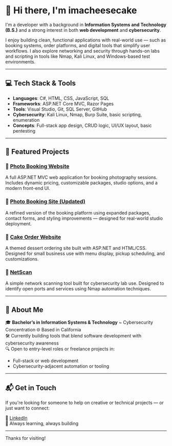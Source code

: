 # 👋 Hi there, I'm imacheesecake

I'm a developer with a background in **Information Systems and Technology (B.S.)** and a strong interest in both **web development** and **cybersecurity**.

I enjoy building clean, functional applications with real-world use — such as booking systems, order platforms, and digital tools that simplify user workflows. I also explore networking and security through hands-on labs and scripting in tools like Nmap, Kali Linux, and Windows-based test environments.

---

## 💻 Tech Stack & Tools

- **Languages**: C#, HTML, CSS, JavaScript, SQL  
- **Frameworks**: ASP.NET Core MVC, Razor Pages  
- **Tools**: Visual Studio, Git, SQL Server, GitHub  
- **Cybersecurity**: Kali Linux, Nmap, Burp Suite, basic scripting, enumeration  
- **Concepts**: Full-stack app design, CRUD logic, UI/UX layout, basic pentesting

---

## 🚀 Featured Projects

### 🔹 [Photo Booking Website](https://github.com/imacheesecake/BookAnAppointment)  
A full ASP.NET MVC web application for booking photography sessions. Includes dynamic pricing, customizable packages, studio options, and a modern front-end UI.

### 🔹 [Photo Booking Site (Updated)](https://github.com/imacheesecake/PhotoBookingSite)  
A refined version of the booking platform using expanded packages, contact forms, and styling improvements — designed for real-world studio deployment.

### 🔹 [Cake Order Website](https://github.com/imacheesecake/Website-for-Cake-Orders)  
A themed dessert ordering site built with ASP.NET and HTML/CSS. Designed for small business use with menu display, pickup scheduling, and customizations.

### 🔹 [NetScan](https://github.com/imacheesecake/NetScan)  
A simple network scanning tool built for cybersecurity lab use. Designed to identify open ports and services using Nmap automation techniques.


---

## 📍 About Me

🎓 **Bachelor’s in Information Systems & Technology** ~ Cybersecurity Concentration
🌐 Based in California  
🛠 Currently building tools that blend software development with cybersecurity awareness  
🔍 Open to entry-level roles or freelance projects in:
- Full-stack or web development
- Cybersecurity-adjacent automation or tooling

---

## 📬 Get in Touch
If you're looking for someone to help on creative or technical projects — or just want to connect:


💼 [LinkedIn](https://www.linkedin.com/in/sherlyn-gutierrez-robles-8614a7280/)  
🌱 Always learning, always building



---


Thanks for visiting!
